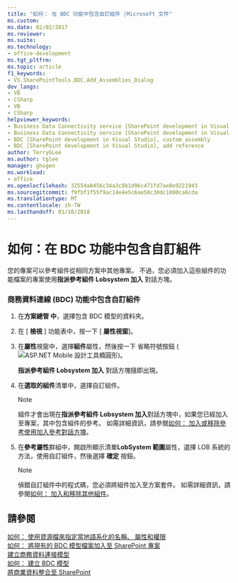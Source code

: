 ```yaml
---
title: "如何： 在 BDC 功能中包含自訂組件 |Microsoft 文件"
ms.custom: 
ms.date: 02/02/2017
ms.reviewer: 
ms.suite: 
ms.technology:
- office-development
ms.tgt_pltfrm: 
ms.topic: article
f1_keywords:
- VS.SharePointTools.BDC.Add_Assemblies_Dialog
dev_langs:
- VB
- CSharp
- VB
- CSharp
helpviewer_keywords:
- Business Data Connectivity service [SharePoint development in Visual Studio], add reference
- Business Data Connectivity service [SharePoint development in Visual Studio], custom assembly
- BDC [SharePoint development in Visual Studio], custom assembly
- BDC [SharePoint development in Visual Studio], add reference
author: TerryGLee
ms.author: tglee
manager: ghogen
ms.workload:
- office
ms.openlocfilehash: 32554a0456c34a3c8b1d96c471fd7ae8e9221943
ms.sourcegitcommit: f9fbf1f55f9ac14e4e5c6ae58c30dc1800ca6cda
ms.translationtype: MT
ms.contentlocale: zh-TW
ms.lasthandoff: 01/10/2018
---
```

# <a name="how-to-include-a-custom-assembly-in-a-bdc-feature"></a>如何：在 BDC 功能中包含自訂組件
  您的專案可以參考組件從相同方案中其他專案。 不過，您必須加入這些組件的功能檔案的專案使用**指派參考組件 Lobsystem 加入** 對話方塊。  
  
### <a name="to-include-a-custom-assembly-in-a-business-data-connectivity-bdc-feature"></a>商務資料連線 (BDC) 功能中包含自訂組件  
  
1.  在**方案總管 中**，選擇包含 BDC 模型的資料夾。  
  
2.  在 [ **檢視** ] 功能表中，按一下 [ **屬性視窗**]。  
  
3.  在**屬性**視窗中，選擇**組件**屬性，然後按一下 省略符號按鈕 (![ASP.NET Mobile 設計工具橢圓形](../sharepoint/media/mwellipsis.gif "ASP.NET Mobile設計工具橢圓形"))。  
  
     **指派參考組件 Lobsystem 加入** 對話方塊隨即出現。  
  
4.  在**選取的組件**清單中，選擇自訂組件。  
  
    > [!NOTE]  
    >  組件才會出現在**指派參考組件 Lobsystem 加入**對話方塊中，如果您已經加入至專案，其中包含組件的參考。 如需詳細資訊，請參閱[如何： 加入或移除參考使用加入參考對話方塊](http://msdn.microsoft.com/en-us/3bd75d61-f00c-47c0-86a2-dd1f20e231c9)。  
  
5.  在**參考屬性**群組中，開啟所顯示清單**LobSystem 範圍**屬性，選擇 LOB 系統的方法，使用自訂組件，然後選擇  **確定**  按鈕。  
  
    > [!NOTE]  
    >  偵錯自訂組件中的程式碼，您必須將組件加入至方案套件。 如需詳細資訊，請參閱[如何： 加入和移除其他組件](../sharepoint/how-to-add-and-remove-additional-assemblies.md)。  
  
## <a name="see-also"></a>請參閱  
 [如何： 使用資源檔來指定當地語系化的名稱、 屬性和權限](../sharepoint/how-to-use-a-resource-file-to-specify-localized-names-properties-and-permissions.md)   
 [如何： 將現有的 BDC 模型檔案加入至 SharePoint 專案](../sharepoint/how-to-add-an-existing-bdc-model-file-to-a-sharepoint-project.md)   
 [建立商務資料連接模型](../sharepoint/creating-a-business-data-connectivity-model.md)   
 [如何： 建立 BDC 模型](../sharepoint/how-to-create-a-bdc-model.md)   
 [將商業資料整合至 SharePoint](../sharepoint/integrating-business-data-into-sharepoint.md)  
  
  